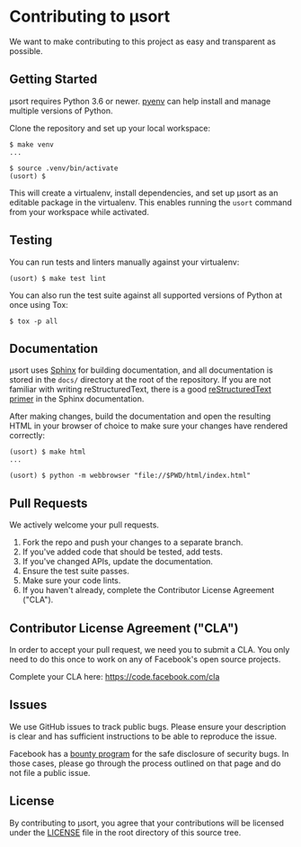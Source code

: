 # Contributing to µsort
We want to make contributing to this project as easy and transparent as
possible.

## Getting Started

µsort requires Python 3.6 or newer. [pyenv][] can help install and manage
multiple versions of Python.

Clone the repository and set up your local workspace:

```shell-session
$ make venv
...

$ source .venv/bin/activate
(usort) $
```

This will create a virtualenv, install dependencies, and set up µsort as
an editable package in the virtualenv. This enables running the `usort` command
from your workspace while activated.

## Testing

You can run tests and linters manually against your virtualenv:

```shell-session
(usort) $ make test lint
```

You can also run the test suite against all supported versions of Python
at once using Tox:

```shell-session
$ tox -p all
```

## Documentation

µsort uses [Sphinx][] for building documentation, and all documentation is
stored in the `docs/` directory at the root of the repository. If you are not
familiar with writing reStructuredText, there is a good
[reStructuredText primer][rst] in the Sphinx documentation.

After making changes, build the documentation and open the resulting HTML
in your browser of choice to make sure your changes have rendered correctly:

```shell-session
(usort) $ make html
...

(usort) $ python -m webbrowser "file://$PWD/html/index.html"
```


## Pull Requests
We actively welcome your pull requests.

1. Fork the repo and push your changes to a separate branch.
2. If you've added code that should be tested, add tests.
3. If you've changed APIs, update the documentation.
4. Ensure the test suite passes.
5. Make sure your code lints.
6. If you haven't already, complete the Contributor License Agreement ("CLA").

## Contributor License Agreement ("CLA")
In order to accept your pull request, we need you to submit a CLA. You only need
to do this once to work on any of Facebook's open source projects.

Complete your CLA here: <https://code.facebook.com/cla>

## Issues
We use GitHub issues to track public bugs. Please ensure your description is
clear and has sufficient instructions to be able to reproduce the issue.

Facebook has a [bounty program](https://www.facebook.com/whitehat/) for the safe
disclosure of security bugs. In those cases, please go through the process
outlined on that page and do not file a public issue.

## License
By contributing to µsort, you agree that your contributions will be licensed
under the [LICENSE][] file in the root directory of this source tree.


[license]: https://github.com/facebook/usort/tree/main/LICENSE
[pyenv]: https://github.com/pyenv/pyenv
[rst]: https://www.sphinx-doc.org/en/master/usage/restructuredtext/basics.html
[sphinx]: https://www.sphinx-doc.org/

